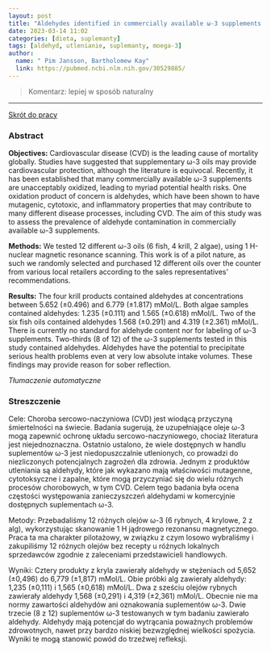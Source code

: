 ```yaml
---
layout: post
title: "Aldehydes identified in commercially available ω-3 supplements via 1 H NMR spectroscopy"
date: 2023-03-14 11:02
categories: [dieta, suplemanty]
tags: [aldehyd, utlenianie, suplemanty, moega-3]
author:
  name: " Pim Jansson, Bartholomew Kay"
  link: https://pubmed.ncbi.nlm.nih.gov/30529885/
---
```


> Komentarz: lepiej w sposób naturalny
> 
<hr>

[Skrót do pracy](https://pubmed.ncbi.nlm.nih.gov/30529885/) 

### Abstract
**Objectives:** Cardiovascular disease (CVD) is the leading cause of mortality globally. Studies have suggested that supplementary ω-3 oils may provide cardiovascular protection, although the literature is equivocal. Recently, it has been established that many commercially available ω-3 supplements are unacceptably oxidized, leading to myriad potential health risks. One oxidation product of concern is aldehydes, which have been shown to have mutagenic, cytotoxic, and inflammatory properties that may contribute to many different disease processes, including CVD. The aim of this study was to assess the prevalence of aldehyde contamination in commercially available ω-3 supplements.

**Methods:** We tested 12 different ω-3 oils (6 fish, 4 krill, 2 algae), using 1 H-nuclear magnetic resonance scanning. This work is of a pilot nature, as such we randomly selected and purchased 12 different oils over the counter from various local retailers according to the sales representatives' recommendations.

**Results:** The four krill products contained aldehydes at concentrations between 5.652 (±0.496) and 6.779 (±1.817) mMol/L. Both algae samples contained aldehydes: 1.235 (±0.111) and 1.565 (±0.618) mMol/L. Two of the six fish oils contained aldehydes 1.568 (±0.291) and 4.319 (±2.361) mMol/L. There is currently no standard for aldehyde content nor for labeling of ω-3 supplements. Two-thirds (8 of 12) of the ω-3 supplements tested in this study contained aldehydes. Aldehydes have the potential to precipitate serious health problems even at very low absolute intake volumes. These findings may provide reason for sober reflection.

*Tłumaczenie automatyczne*

### Streszczenie
Cele: Choroba sercowo-naczyniowa (CVD) jest wiodącą przyczyną śmiertelności na świecie. Badania sugerują, że uzupełniające oleje ω-3 mogą zapewnić ochronę układu sercowo-naczyniowego, chociaż literatura jest niejednoznaczna. Ostatnio ustalono, że wiele dostępnych w handlu suplementów ω-3 jest niedopuszczalnie utlenionych, co prowadzi do niezliczonych potencjalnych zagrożeń dla zdrowia. Jednym z produktów utleniania są aldehydy, które jak wykazano mają właściwości mutagenne, cytotoksyczne i zapalne, które mogą przyczyniać się do wielu różnych procesów chorobowych, w tym CVD. Celem tego badania była ocena częstości występowania zanieczyszczeń aldehydami w komercyjnie dostępnych suplementach ω-3.  
  
Metody: Przebadaliśmy 12 różnych olejów ω-3 (6 rybnych, 4 krylowe, 2 z alg), wykorzystując skanowanie 1 H jądrowego rezonansu magnetycznego. Praca ta ma charakter pilotażowy, w związku z czym losowo wybraliśmy i zakupiliśmy 12 różnych olejów bez recepty u różnych lokalnych sprzedawców zgodnie z zaleceniami przedstawicieli handlowych.  
  
Wyniki: Cztery produkty z kryla zawierały aldehydy w stężeniach od 5,652 (±0,496) do 6,779 (±1,817) mMol/L. Obie próbki alg zawierały aldehydy: 1,235 (±0,111) i 1,565 (±0,618) mMol/L. Dwa z sześciu olejów rybnych zawierały aldehydy 1,568 (±0,291) i 4,319 (±2,361) mMol/L. Obecnie nie ma normy zawartości aldehydów ani oznakowania suplementów ω-3. Dwie trzecie (8 z 12) suplementów ω-3 testowanych w tym badaniu zawierało aldehydy. Aldehydy mają potencjał do wytrącania poważnych problemów zdrowotnych, nawet przy bardzo niskiej bezwzględnej wielkości spożycia. Wyniki te mogą stanowić powód do trzeźwej refleksji.